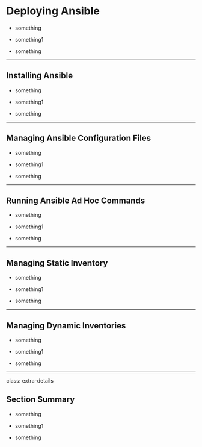 # Deploying Ansible

* something

* something1

* something

---

## Installing Ansible

* something

* something1

* something

---

## Managing Ansible Configuration Files

* something

* something1

* something

---

## Running Ansible Ad Hoc Commands

* something

* something1

* something

---

## Managing Static Inventory

* something

* something1

* something

---

## Managing Dynamic Inventories

* something

* something1

* something

---

class: extra-details

## Section Summary

* something

* something1

* something
